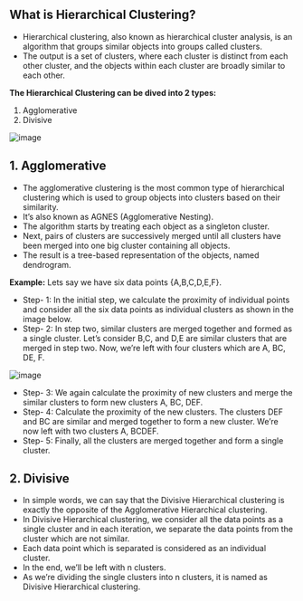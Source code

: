 ## **What is Hierarchical Clustering?**

- Hierarchical clustering, also known as hierarchical cluster analysis, is an algorithm that groups similar objects into groups called clusters.
- The output is a set of clusters, where each cluster is distinct from each other cluster, and the objects within each cluster are broadly similar to each other.

**The Hierarchical Clustering can be dived into 2 types:**
1. Agglomerative
2. Divisive

![image](https://user-images.githubusercontent.com/63282184/134355337-737f160b-9d31-46f5-8e25-e927ba38bd14.png)

## **1. Agglomerative**

- The agglomerative clustering is the most common type of hierarchical clustering which is used to group objects into clusters based on their similarity. 
- It’s also known as AGNES (Agglomerative Nesting).
- The algorithm starts by treating each object as a singleton cluster. 
- Next, pairs of clusters are successively merged until all clusters have been merged into one big cluster containing all objects. 
- The result is a tree-based representation of the objects, named dendrogram.


**Example:** Lets say we have six data points {A,B,C,D,E,F}.
- Step- 1: In the initial step, we calculate the proximity of individual points and consider all the six data points as individual clusters as shown in the image below.
- Step- 2: In step two, similar clusters are merged together and formed as a single cluster. Let’s consider B,C, and D,E are similar clusters that are merged in step two. Now, we’re left with four clusters which are A, BC, DE, F.

![image](https://user-images.githubusercontent.com/63282184/134357953-59ce9212-0d74-4a12-9b14-25d07899d759.png)

- Step- 3: We again calculate the proximity of new clusters and merge the similar clusters to form new clusters A, BC, DEF.
- Step- 4: Calculate the proximity of the new clusters. The clusters DEF and BC are similar and merged together to form a new cluster. We’re now left with two clusters A, BCDEF.
- Step- 5: Finally, all the clusters are merged together and form a single cluster.

## **2. Divisive**

- In simple words, we can say that the Divisive Hierarchical clustering is exactly the opposite of the Agglomerative Hierarchical clustering. 
- In Divisive Hierarchical clustering, we consider all the data points as a single cluster and in each iteration, we separate the data points from the cluster which are not similar. 
- Each data point which is separated is considered as an individual cluster. 
- In the end, we’ll be left with n clusters.
- As we’re dividing the single clusters into n clusters, it is named as Divisive Hierarchical clustering.


















































